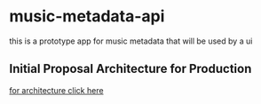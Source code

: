 # music-metadata-api
this is a prototype app for music metadata that will be used by a ui

## Initial Proposal Architecture for Production
[for architecture click here](https://www.canva.com/design/DAGTqGMEhDs/vaRYGMDAFfl8AQdXeSUJRg/edit?utm_content=DAGTqGMEhDs&utm_campaign=designshare&utm_medium=link2&utm_source=sharebutton)
